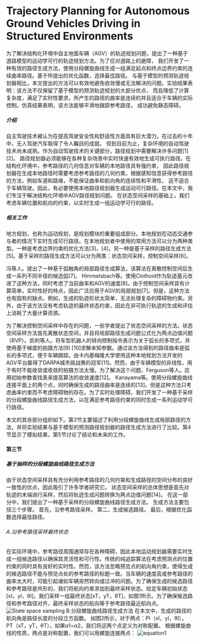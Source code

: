 # Trajectory Planning for Autonomous Ground Vehicles Driving in Structured Environments

为了解决结构化环境中自主地面车辆（AGV）的轨迹规划问题，提出了一种基于道路模型的运动学可行的轨迹规划方法。为了应对道路上的避障，
我们开发了一种有效的路径生成方法，使用分段螺旋曲线生成一组满足起点和终点边界约束的连续曲率路径。基于所提出的优化函数，选择最佳路径。
与基于模型的预测轨迹规划器相比，本文提出的方法可以有效地避免收敛慢或无法解决的问题。实验结果表明：该方法不仅保留了基于模型的预测轨迹规划的大部分优点，
而且降低了计算复杂度，满足了实时性要求。所产生的路径的曲率是连续的并且适合于车辆的实际控制。仿真结果表明，该方法能够平滑地跟踪参考路径，
成功避免静态障碍。<br>
##### 介绍
自主驾驶技术被认为在提高驾驶安全性和舒适性方面具有巨大潜力。在过去的十年中，无人驾驶汽车取得了令人瞩目的成就。
但到目前为止，复杂环境的自动驾驶技术尚未成熟。作为自动驾驶技术的关键部分，路径规划中需要解决许多问题[1] [2]。
路径规划器必须能够在各种复杂场景中实时快速有效地生成可执行路径。在结构化环境中，参考路径的几何信息对车辆的本地路径具有强约束，
因此路径规划器在生成本地路径时需要考虑参考路径​​的几何约束。根据感知信息获得参考路径的方法，例如车道和路缘，不能保证曲率和航向角的连续性和平滑性，
这不适合于车辆驾驶。因此，有必要使用本地路径规划器生成运动可行路径。在本文中，我们专注于解决结构化环境中AGV路径规划问题。
在状态空间采样的基础上，我们考虑车辆位置和航向的约束，以实时生成一组运动学可行的路径。<br>
##### 相关工作
地方规划，也称为运动规划，是规划模块的重要组成部分。本地规划在动态交通参与者的情况下实时生成可行路径。在本地规划者中使用的常用方法可以分为两种类型。一种是考虑边界约束的优化方法[3]，[4]，另一种是基于采样的路径生成方法[5]。基于采样的路径生成方法可以分为两类：状态空间采样，控制空间采样[6]。

冯等人。提出了一种基于弧触角的局部路径生成算法，该算法在离散控制空间后生成一系列不同半径的候选弧[7]。 Himmelsbach等。使用Clothoid作为轨迹基元改进了这种方法，同时考虑了当前曲率和AGV的速度[8]。由于控制空间采样具有计算简单，实时性好的特点，因此广泛应用于AGV的局部规划[7]。但是，这种方法也有固有的缺点。例如，生成的轨迹形状太简单，无法处理复杂的障碍物约束。另外，由于该方法没有考虑轨迹的最终状态约束，因此在非可执行轨迹的生成和评估上消耗了大量计算资源。

为了解决控制空间采样中存在的问题，一些学者提出了状态空间采样的方法。状态空间采样方法首先离散状态空间，并且将局部路径生成问题公式化为两点边值问题（BVP）。凯利等人。将车型机器人的转向控制指令表示为关于弧长的多项式，并使用基于梯度的拍摄方法[9] [10]求解未知参数。通过该方法得到的路径曲率是弧长的多项式，便于车辆跟踪。由卡内基梅隆大学使用这种本地规划方法开发的AGV平台赢得了DARPA城市挑战赛的冠军[11]。然而，由于车辆模型的非线性，用于有时不能收敛或收敛的拍摄方法太慢。为了解决这个问题，Ferguson等人。应用初始参数查找表来提高算法的收敛速度[12]。 Kanayama等。使用分段螺旋曲线连接平面上的两个点，同时确保生成的路径曲率是连续的[13]。但是这种方法只考虑曲率约束而不考虑障碍物的存在。为了实时处理障碍，我们开发了一种基于采样的分段螺旋曲线路径生成方法，以在满足参考路径约束的同时生成一系列运动学可行路径。

本文的其余部分组织如下。第3节主要描述了利用分段螺旋曲线生成局部路径的方法，并将实验结果与基于模型的预测路径规划器的路径生成方法进行了比较。第4节显示了模拟结果。第5节讨论了结论和未来的工作。<br>
#### 第三节
##### 基于抽样的分段螺旋曲线路径生成方法
由于状态空间采样具有充分利用参考路径的几何约束和生成路径的空间分布的良好一致性的优点，因此吸引了许多学者研究它。 状态空间采样的总体思想是首先对轨迹的末端进行采样，然后将轨迹生成问题转换为两点边值问题[14]。 在这一部分中，我们提出了一种基于采样的分段螺旋曲线路径生成方法。 生成方法主要包括三个步骤。 首先，沿参考路径采样。 第二，生成候选路径。 最后，根据优化函数选择最佳路径。<br>
###### A.沿参考路径采样最终状态
在实际环境中，参考路径周围通常存在各种障碍，因此本地运动规划器需要实时生成一组候选路径以确保其灵活性和可行性。传统的纯追踪算法在考虑预测点的位置约束的同时具有良好的实时性。然而，该方法忽略预览点的航向角约束，使得生成的候选路径不能与预览点处的参考路径的标题一致。当车辆的速度高或参考路径的曲率太大时，可能引起诸如车辆突然转向或过冲的问题。为了确保生成的候选路径和参考路径是共形的，我们将航向约束添加到最终采样状态。给定车辆初始状态[xI，yI，θI]。我们采样一组最终状态[xT，yT，θT]，如图1所示。为了确保候选路径和参考路径对齐，最终采样状态的航向等于参考路径最近航向点。<br>
![State space sampling]()
B.分段螺旋曲线路径生成方法
在本文中，生成的路径的航向角是路径长度的分段立方函数。 如图2所示，对于两点：PI（xI，yI，θI），PT（xT，yT，θT），如果α1=α2，我们将这两个点定义为对称配置。 根据螺旋曲线的性质，两点是对称配置，我们可以用螺旋连接两点：
![equation1]()


